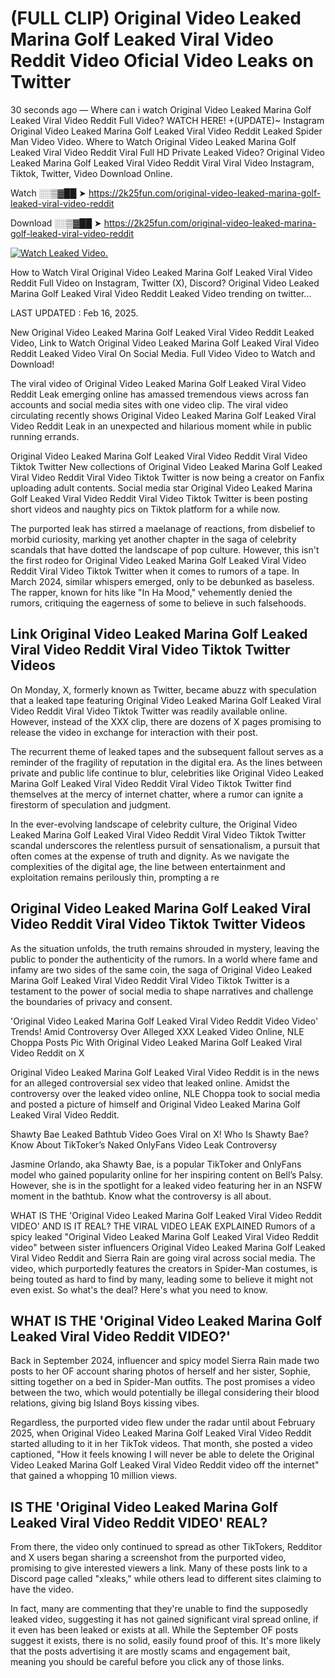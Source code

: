 # (FULL CLIP) Original Video Leaked Marina Golf Leaked Viral Video Reddit Video Oficial Video Leaks on Twitter

30 seconds ago — Where can i watch Original Video Leaked Marina Golf Leaked Viral Video Reddit Full Video? WATCH HERE! +(UPDATE)~ Instagram Original Video Leaked Marina Golf Leaked Viral Video Reddit Leaked Spider Man Video Video. Where to Watch Original Video Leaked Marina Golf Leaked Viral Video Reddit Viral Full HD Private Leaked Video? Original Video Leaked Marina Golf Leaked Viral Video Reddit Viral Viral Video Instagram, Tiktok, Twitter, Video Download Online.

Watch ░░▒▓██ ➤ https://2k25fun.com/original-video-leaked-marina-golf-leaked-viral-video-reddit

Download ░░▒▓██ ➤ https://2k25fun.com/original-video-leaked-marina-golf-leaked-viral-video-reddit

[![Watch Leaked Video.](https://miro.medium.com/v2/resize:fit:828/format:webp/1*cilzJN44JGOrTw9NJCrNHA.gif "Watch Leaked Video")](https://2k25fun.com/original-video-leaked-marina-golf-leaked-viral-video-reddit)

How to Watch Viral Original Video Leaked Marina Golf Leaked Viral Video Reddit Full Video on Instagram, Twitter (X), Discord? Original Video Leaked Marina Golf Leaked Viral Video Reddit Leaked Video trending on twitter...

LAST UPDATED : Feb 16, 2025.

New Original Video Leaked Marina Golf Leaked Viral Video Reddit Leaked Video, Link to Watch Original Video Leaked Marina Golf Leaked Viral Video Reddit Leaked Video Viral On Social Media. Full Video Video to Watch and Download!

The viral video of Original Video Leaked Marina Golf Leaked Viral Video Reddit Leak emerging online has amassed tremendous views across fan accounts and social media sites with one video clip. The viral video circulating recently shows Original Video Leaked Marina Golf Leaked Viral Video Reddit Leak in an unexpected and hilarious moment while in public running errands.

Original Video Leaked Marina Golf Leaked Viral Video Reddit Viral Video Tiktok Twitter New collections of Original Video Leaked Marina Golf Leaked Viral Video Reddit Viral Video Tiktok Twitter is now being a creator on Fanfix uploading adult contents. Social media star Original Video Leaked Marina Golf Leaked Viral Video Reddit Viral Video Tiktok Twitter is been posting short videos and naughty pics on Tiktok platform for a while now.

The purported leak has stirred a maelanage of reactions, from disbelief to morbid curiosity, marking yet another chapter in the saga of celebrity scandals that have dotted the landscape of pop culture. However, this isn't the first rodeo for Original Video Leaked Marina Golf Leaked Viral Video Reddit Viral Video Tiktok Twitter when it comes to rumors of a tape. In March 2024, similar whispers emerged, only to be debunked as baseless. The rapper, known for hits like "In Ha Mood," vehemently denied the rumors, critiquing the eagerness of some to believe in such falsehoods.

## Link Original Video Leaked Marina Golf Leaked Viral Video Reddit Viral Video Tiktok Twitter Videos

On Monday, X, formerly known as Twitter, became abuzz with speculation that a leaked tape featuring Original Video Leaked Marina Golf Leaked Viral Video Reddit Viral Video Tiktok Twitter was readily available online. However, instead of the XXX clip, there are dozens of X pages promising to release the video in exchange for interaction with their post.

The recurrent theme of leaked tapes and the subsequent fallout serves as a reminder of the fragility of reputation in the digital era. As the lines between private and public life continue to blur, celebrities like Original Video Leaked Marina Golf Leaked Viral Video Reddit Viral Video Tiktok Twitter find themselves at the mercy of internet chatter, where a rumor can ignite a firestorm of speculation and judgment.

In the ever-evolving landscape of celebrity culture, the Original Video Leaked Marina Golf Leaked Viral Video Reddit Viral Video Tiktok Twitter scandal underscores the relentless pursuit of sensationalism, a pursuit that often comes at the expense of truth and dignity. As we navigate the complexities of the digital age, the line between entertainment and exploitation remains perilously thin, prompting a re

##  Original Video Leaked Marina Golf Leaked Viral Video Reddit Viral Video Tiktok Twitter Videos

As the situation unfolds, the truth remains shrouded in mystery, leaving the public to ponder the authenticity of the rumors. In a world where fame and infamy are two sides of the same coin, the saga of Original Video Leaked Marina Golf Leaked Viral Video Reddit Viral Video Tiktok Twitter is a testament to the power of social media to shape narratives and challenge the boundaries of privacy and consent.

'Original Video Leaked Marina Golf Leaked Viral Video Reddit Video Video' Trends! Amid Controversy Over Alleged XXX Leaked Video Online, NLE Choppa Posts Pic With Original Video Leaked Marina Golf Leaked Viral Video Reddit on X

Original Video Leaked Marina Golf Leaked Viral Video Reddit is in the news for an alleged controversial sex video that leaked online. Amidst the controversy over the leaked video online, NLE Choppa took to social media and posted a picture of himself and Original Video Leaked Marina Golf Leaked Viral Video Reddit.

Shawty Bae Leaked Bathtub Video Goes Viral on X! Who Is Shawty Bae? Know About TikToker’s Naked OnlyFans Video Leak Controversy

Jasmine Orlando, aka Shawty Bae, is a popular TikToker and OnlyFans model who gained popularity online for her inspiring content on Bell’s Palsy. However, she is in the spotlight for a leaked video featuring her in an NSFW moment in the bathtub. Know what the controversy is all about.

WHAT IS THE 'Original Video Leaked Marina Golf Leaked Viral Video Reddit VIDEO' AND IS IT REAL? THE VIRAL VIDEO LEAK EXPLAINED Rumors of a spicy leaked "Original Video Leaked Marina Golf Leaked Viral Video Reddit video" between sister influencers Original Video Leaked Marina Golf Leaked Viral Video Reddit and Sierra Rain are going viral across social media. The video, which purportedly features the creators in Spider-Man costumes, is being touted as hard to find by many, leading some to believe it might not even exist. So what's the deal? Here's what you need to know.

## WHAT IS THE 'Original Video Leaked Marina Golf Leaked Viral Video Reddit VIDEO?'

Back in September 2024, influencer and spicy model Sierra Rain made two posts to her OF account sharing photos of herself and her sister, Sophie, sitting together on a bed in Spider-Man outfits. The post promises a video between the two, which would potentially be illegal considering their blood relations, giving big Island Boys kissing vibes.

Regardless, the purported video flew under the radar until about February 2025, when Original Video Leaked Marina Golf Leaked Viral Video Reddit started alluding to it in her TikTok videos. That month, she posted a video captioned, "How it feels knowing I will never be able to delete the Original Video Leaked Marina Golf Leaked Viral Video Reddit video off the internet" that gained a whopping 10 million views.

## IS THE 'Original Video Leaked Marina Golf Leaked Viral Video Reddit VIDEO' REAL?

From there, the video only continued to spread as other TikTokers, Redditor and X users began sharing a screenshot from the purported video, promising to give interested viewers a link. Many of these posts link to a Discord page called "xleaks," while others lead to different sites claiming to have the video.

In fact, many are commenting that they're unable to find the supposedly leaked video, suggesting it has not gained significant viral spread online, if it even has been leaked or exists at all. While the September OF posts suggest it exists, there is no solid, easily found proof of this. It's more likely that the posts advertising it are mostly scams and engagement bait, meaning you should be careful before you click any of those links.